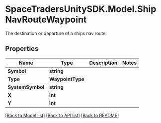 # SpaceTradersUnitySDK.Model.ShipNavRouteWaypoint
The destination or departure of a ships nav route.

## Properties

Name | Type | Description | Notes
------------ | ------------- | ------------- | -------------
**Symbol** | **string** |  | 
**Type** | **WaypointType** |  | 
**SystemSymbol** | **string** |  | 
**X** | **int** |  | 
**Y** | **int** |  | 

[[Back to Model list]](../README.md#documentation-for-models) [[Back to API list]](../README.md#documentation-for-api-endpoints) [[Back to README]](../README.md)

